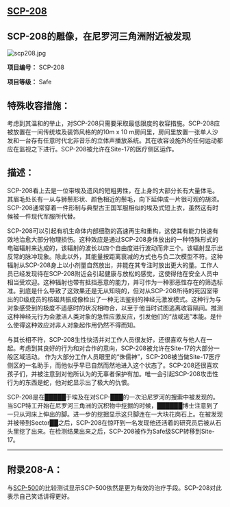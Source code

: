 ## [SCP-208](https://scp-wiki-cn.wikidot.com/scp-208)

## SCP-208的雕像，在尼罗河三角洲附近被发现

![scp208.jpg](http://scp-wiki.wdfiles.com/local--files/scp-208/scp208.jpg)

**项目编号：** SCP-208

**项目等级：** Safe

## **特殊收容措施：**

考虑到其温和的举止，对SCP-208只需要采取最低限度的收容措施。SCP-208应被放置在一间传统埃及装饰风格的的10m x 10 m房间里，房间里放置一张单人沙发和一台存有任意时代北非音乐的立体声播放系统。其在收容设施外的任何运动都应在监视之下进行。SCP-208被允许在Site-17的医疗侧区运作。

## **描述：**

SCP-208看上去是一位带埃及遗风的短粗男性，在上身的大部分长有大量体毛。其眉毛处长有一从与狮鬃形状、颜色相近的鬃毛，向下延伸成一片很可观的胡须。SCP-208通常穿着一件形制与典型古王国军服相似的埃及式短上衣，虽然这有时候被一件现代军服所代替。

SCP-208可以引起有机生命体内部细胞的高速再生和重构，这使其有能力快速有效地治愈大部分物理损伤。这种效应是通过SCP-208身体放出的一种特殊形式的电磁辐射来达成的，该辐射的波长以四个自由度进行波动而非三个。该辐射显示出反常的脉冲现象。除此以外，其能量按距离衰减的方式也与负二次模型不符。这种辐射从SCP-208身上以小剂量自然放出，并能在其专注时放出更大的量。工作人员已经发现待在SCP-208附近会引起健康与放松的感觉，这使得他在安全人员中相当受欢迎。这种辐射也带有抵挡恶意的能力，并可作为一种邪恶性存在的筛选标准。到底是什么导致了这效果还是无从知晓的，但对从SCP-208所待的死囚室带出的D级成员的核磁共振成像检出了一种无法鉴别的神经元激发模式。这种行为与对象感受到的极度不适感时的状况相吻合，以至于他当时试图逃离收容隔间。推测这种神经元行为会激活人类对象的急性应激反应，引发他们的“战或逃”本能。是什么使得这种效应对非人对象起作用仍然不得而知。

与其长相不符，SCP-208生性快活并对工作人员很友好，还很喜欢与他人在一起。考虑到其良好的行为和对合作的意向，SCP-208被允许在Site-17的大部分一般区域活动。 作为大部分工作人员眼里的“侏儒神”，SCP-208被当做Site-17医疗侧区的一名助手，而他似乎早已自然而然地进入这个状态了。SCP-208还很喜欢孩子们，并被注意到对他所认为的无辜者保护有加。唯一会引起SCP-208攻击性行为的东西是蛇，他对蛇显示出了极大的仇恨。

SCP-208是在█████于埃及在对SCP-███的一次沿尼罗河的搜索中被发现的。 当SCP特工开始在尼罗河三角洲的沉积物中挖掘的时候，██████博士注意到了一只从河床上伸出的脚。进一步的挖掘显示这只脚连在一大块花岗石上。在被发现并被带到Sector██之后，SCP-208在惊吓到一名发现他还活着的研究员后被从石头里挖了出来。在检测结果出来之后，SCP-208被作为Safe级SCP转移到Site-17。

------

## **附录208-A：**

与[SCP-500](https://scp-wiki-cn.wikidot.com/scp-500)的比较测试显示SCP-500依然是更为有效的治疗手段。SCP-208对此表示自己笑话讲得更好。